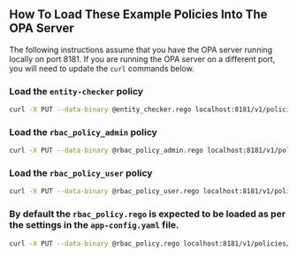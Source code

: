 ## How To Load These Example Policies Into The OPA Server

The following instructions assume that you have the OPA server running locally on port 8181. If you are running the OPA server on a different port, you will need to update the `curl` commands below.

### Load the `entity-checker` policy

```bash
curl -X PUT --data-binary @entity_checker.rego localhost:8181/v1/policies/entity_checker
```

### Load the `rbac_policy_admin` policy

```bash
curl -X PUT --data-binary @rbac_policy_admin.rego localhost:8181/v1/policies/rbac_policy_admin
```

### Load the `rbac_policy_user` policy

```bash
curl -X PUT --data-binary @rbac_policy_user.rego localhost:8181/v1/policies/rbac_policy_user
```

### By default the `rbac_policy.rego` is expected to be loaded as per the settings in the `app-config.yaml` file.

```bash
curl -X PUT --data-binary @rbac_policy.rego localhost:8181/v1/policies/rbac_policy
```
